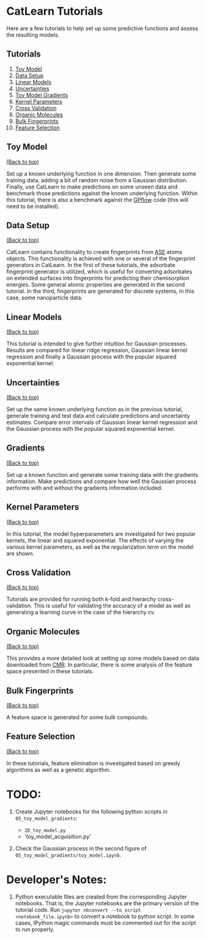 # CatLearn Tutorials

Here are a few tutorials to help set up some predictive functions and assess the resulting models.

## Tutorials

1.  [Toy Model](#toy-model)
2.  [Data Setup](#data-setup)
3.  [Linear Models](#linear-models)
4.  [Uncertainties](#uncertainties)
5.  [Toy Model Gradients](#gradients)
6.  [Kernel Parameters](#kernel-parameters)
7.  [Cross Validation](#cross-validation)
8.  [Organic Molecules](#organic-molecules)
9.  [Bulk Fingerprints](#bulk-fingerprints)
10. [Feature Selection](#feature-selection)

## Toy Model

[(Back to top)](#atoml-tutorials)

Set up a known underlying function in one dimension. Then generate some training data, adding a bit of random noise from a Gaussian distribution. Finally, use CatLearn to make predictions on some unseen data and benchmark those predictions against the known underlying function. Within this tutorial, there is also a benchmark against the [GPflow](https://github.com/GPflow/GPflow) code (this will need to be installed).

## Data Setup

[(Back to top)](#atoml-tutorials)

CatLearn contains functionality to create fingerprints from [ASE](https://wiki.fysik.dtu.dk/ase/) atoms objects. This functionality is achieved with one or several of the fingerprint generators in CatLearn. In the first of these tutorials, the adsorbate fingerprint generator is utilized, which is useful for converting adsorbates on extended surfaces into fingerprints for predicting their chemisorption energies. Some general atomic properties are generated in the second tutorial. In the third, fingerprints are generated for discrete systems, in this case, some nanoparticle data.

## Linear Models

[(Back to top)](#atoml-tutorials)

This tutorial is intended to give further intuition for Gaussian processes. Results are compared for linear ridge regression, Gaussian linear kernel regression and finally a Gaussian process with the popular squared exponential kernel.

## Uncertainties

[(Back to top)](#atoml-tutorials)

Set up the same known underlying function as in the previous tutorial, generate training and test data and calculate predictions and uncertainty estimates. Compare error intervals of Gaussian linear kernel regression and the Gaussian process with the popular squared exponential kernel.

## Gradients

[(Back to top)](#atoml-tutorials)

Set up a known function and generate some training data with the gradients information. Make predictions and compare how well the Gaussian process performs with and without the gradients information included.

## Kernel Parameters

[(Back to top)](#atoml-tutorials)

In this tutorial, the model hyperparameters are investigated for two popular kernels, the linear and squared exponential. The effects of varying the various kernel parameters, as well as the regularization term on the model are shown.

## Cross Validation

[(Back to top)](#atoml-tutorials)

Tutorials are provided for running both k-fold and hierarchy cross-validation. This is useful for validating the accuracy of a model as well as generating a learning curve in the case of the hierarchy cv.

## Organic Molecules

[(Back to top)](#atoml-tutorials)

This provides a more detailed look at setting up some models based on data downloaded from [CMR](https://cmr.fysik.dtu.dk/). In particular, there is some analysis of the feature space presented in these tutorials.

## Bulk Fingerprints

[(Back to top)](#atoml-tutorials)

A feature space is generated for some bulk compounds.

## Feature Selection

[(Back to top)](#atoml-tutorials)

In these tutorials, feature elimination is investigated based on greedy algorithms as well as a genetic algorithm.


# TODO:
1. Create Jupyter notebooks for the following python scripts in
`05_toy_model_gradients`:
    * `2D_toy_model.py`
    * 'toy_model_acquisition.py'

2. Check the Gaussian process in the second figure of
`05_toy_model_gradients/toy_model.ipynb`.

# Developer's Notes:
1. Python executable files are created from the corresponding Jupyter
notebooks. That is, the Jupyter notebooks are the primary version of the
tutorial code. Run `jupyter nbconvert --to script <notebook_file.ipynb>` to
convert a notebook to python script. In some cases, IPython magic commands
must be commented out for the script to run properly.
